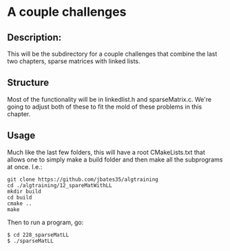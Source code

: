 # A couple challenges
## Description:
This will be the subdirectory for a couple challenges that combine the last two chapters, sparse matrices with linked lists.

## Structure
Most of the functionality will be in linkedlist.h and sparseMatrix.c. We're going to adjust both of these to fit the mold of these problems in this chapter.
## Usage
Much like the last few folders, this will have a root CMakeLists.txt that allows one to simply make a build folder and then make all the subprograms at once. I.e.:

```
git clone https://github.com/jbates35/algtraining
cd ./algtraining/12_spareMatWithLL
mkdir build
cd build
cmake ..
make
```

Then to run a program, go:

```
$ cd 228_sparseMatLL
$ ./sparseMatLL
```